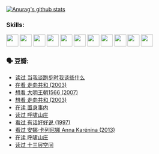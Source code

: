 
[![Anurag's github stats](https://github-readme-stats.vercel.app/api?username=w940853815)](https://github.com/anuraghazra/github-readme-stats)

### Skills:

<code><img height="32" src="https://cdn.jsdelivr.net/npm/simple-icons@v5/icons/python.svg"></code>
<code><img height="32" src="https://cdn.jsdelivr.net/npm/simple-icons@v5/icons/javascript.svg"></code>
<code><img height="32" src="https://cdn.jsdelivr.net/npm/simple-icons@v5/icons/django.svg"></code>
<code><img height="32" src="https://cdn.jsdelivr.net/npm/simple-icons@v5/icons/flask.svg"></code>
<code><img height="32" src="https://cdn.jsdelivr.net/npm/simple-icons@v5/icons/vuetify.svg"></code>
<code><img height="32" src="https://cdn.jsdelivr.net/npm/simple-icons@v5/icons/git.svg"></code>
<code><img height="32" src="https://cdn.jsdelivr.net/npm/simple-icons@v5/icons/docker.svg"></code>
<code><img height="32" src="https://cdn.jsdelivr.net/npm/simple-icons@v5/icons/postgresql.svg"></code>
<code><img height="32" src="https://cdn.jsdelivr.net/npm/simple-icons@v5/icons/elasticsearch.svg"></code>
<code><img height="32" src="https://cdn.jsdelivr.net/npm/simple-icons@v5/icons/macos.svg"></code>
<code><img height="32" src="https://cdn.jsdelivr.net/npm/simple-icons@v5/icons/linux.svg"></code>

### 🗣 豆瓣:

<!-- DOUBAN-ACTIVITIES:START -->
- [读过 当我谈跑步时我谈些什么](https://www.douban.com/people/136069238/status/3715422296/?_i=42047617)
- [在看 走向共和‎ (2003)](https://www.douban.com/people/136069238/status/3711470443/?_i=42047617)
- [想看 大明王朝1566‎ (2007)](https://www.douban.com/people/136069238/status/3710980213/?_i=42047617)
- [想看 走向共和‎ (2003)](https://www.douban.com/people/136069238/status/3710980002/?_i=42047617)
- [在读 置身事内](https://www.douban.com/people/136069238/status/3710472151/?_i=42047617)
- [读过 呼啸山庄](https://www.douban.com/people/136069238/status/3710470617/?_i=42047617)
- [看过 有话好好说‎ (1997)](https://www.douban.com/people/136069238/status/3709833172/?_i=42047617)
- [看过 安娜·卡列尼娜 Anna Karénina‎ (2013)](https://www.douban.com/people/136069238/status/3708942010/?_i=42047617)
- [在读 呼啸山庄](https://www.douban.com/people/136069238/status/3701626992/?_i=42047617)
- [读过 十三层空间](https://www.douban.com/people/136069238/status/3700755247/?_i=42047617)
<!-- DOUBAN-ACTIVITIES:END -->
<!--
**w940853815/w940853815** is a ✨ _special_ ✨ repository because its `README.md` (this file) appears on your GitHub profile.

Here are some ideas to get you started:

- 🔭 I’m currently working on ...
- 🌱 I’m currently learning ...
- 👯 I’m looking to collaborate on ...
- 🤔 I’m looking for help with ...
- 💬 Ask me about ...
- 📫 How to reach me: ...
- 😄 Pronouns: ...
- ⚡ Fun fact: ...
-->
